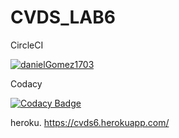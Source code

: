 # CVDS_LAB6

CircleCI

[![danielGomez1703](https://circleci.com/gh/danielGomez1703/CVDS_LAB6.svg?style=svg)](https://circleci.com/gh/danielGomez1703/workflows/CVDS_LAB6/tree/master)

Codacy

[![Codacy Badge](https://api.codacy.com/project/badge/Grade/7273f79c93a841839193dff7a3ee52b6)](https://www.codacy.com/manual/danielGomez1703/CVDS_LAB6?utm_source=github.com&amp;utm_medium=referral&amp;utm_content=danielGomez1703/CVDS_LAB6&amp;utm_campaign=Badge_Grade)


heroku.
https://cvds6.herokuapp.com/
